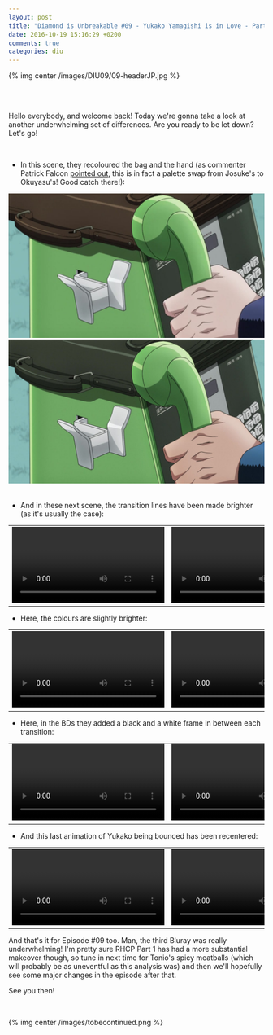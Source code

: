 ```yaml
---
layout: post
title: "Diamond is Unbreakable #09 - Yukako Yamagishi is in Love - Part 2"
date: 2016-10-19 15:16:29 +0200
comments: true
categories: diu
---
```


{% img center /images/DIU09/09-headerJP.jpg %}
<!-- more -->

<br>
<br>

Hello everybody, and welcome back! Today we're gonna take a look at another underwhelming set of differences. Are you ready to be let down? Let's go!

<br>

- In this scene, they recoloured the bag and the hand (as commenter Patrick Falcon <a href="https://jojocomparisons.github.io/jojo-diu-09/#comment-3058912453">pointed out</a>, this is in fact a palette swap from Josuke's to Okuyasu's! Good catch there!):

<div id="container1" class="twentytwenty-container">
 <img src="/images/DIU09/tv-00040.jpg" />
 <img src="/images/DIU09/bd-00040.jpg" />
</div>

<br>

- And in these next scene, the transition lines have been made brighter (as it's usually the case):

<table width="100%">
<tr>
<td align="left" valign="top" width="50%">
<video class='center' nocontrols loop preload='auto'>
  <source src=/videos/DIU09/TV%201%20-%20brighter%201.webm type='video/webm; codecs="vp8, vorbis"'>
</video>
</td>
<td align="left" valign="top" width="50%">
<video class='center' nocontrols loop preload='auto'>
  <source src=/videos/DIU09/BD%201%20-%20brighter%201.webm type='video/webm; codecs="vp8, vorbis"'>
</video>
</td>
</tr>
</table>

- Here, the colours are slightly brighter:

<table width="100%">
<tr>
<td align="left" valign="top" width="50%">
<video class='center' nocontrols loop preload='auto'>
  <source src=/videos/DIU09/TV%202%20-%20brighter%202.webm type='video/webm; codecs="vp8, vorbis"'>
</video>
</td>
<td align="left" valign="top" width="50%">
<video class='center' nocontrols loop preload='auto'>
  <source src=/videos/DIU09/BD%202%20-%20brighter%202.webm type='video/webm; codecs="vp8, vorbis"'>
</video>
</td>
</tr>
</table>

- Here, in the BDs they added a black and a white frame in between each transition:

<table width="100%">
<tr>
<td align="left" valign="top" width="50%">
<video class='center' nocontrols loop preload='auto'>
  <source src=/videos/DIU09/TV%203%20-%20b&w.webm type='video/webm; codecs="vp8, vorbis"'>
</video>
</td>
<td align="left" valign="top" width="50%">
<video class='center' nocontrols loop preload='auto'>
  <source src=/videos/DIU09/BD%203%20-%20b&w.webm type='video/webm; codecs="vp8, vorbis"'>
</video>
</td>
</tr>
</table>

- And this last animation of Yukako being bounced has been recentered:

<table width="100%">
<tr>
<td align="left" valign="top" width="50%">
<video class='center' nocontrols loop preload='auto'>
  <source src=/videos/DIU09/TV%204%20-%20bounce.webm type='video/webm; codecs="vp8, vorbis"'>
</video>
</td>
<td align="left" valign="top" width="50%">
<video class='center' nocontrols loop preload='auto'>
  <source src=/videos/DIU09/BD%204%20-%20bounce.webm type='video/webm; codecs="vp8, vorbis"'>
</video>
</td>
</tr>
</table>

And that's it for Episode #09 too. Man, the third Bluray was really underwhelming! I'm pretty sure RHCP Part 1 has had a more substantial makeover though, so tune in next time for Tonio's spicy meatballs (which will probably be as uneventful as this analysis was) and then we'll hopefully see some major changes in the episode after that.

See you then!

<br>

{% img center /images/tobecontinued.png %}
